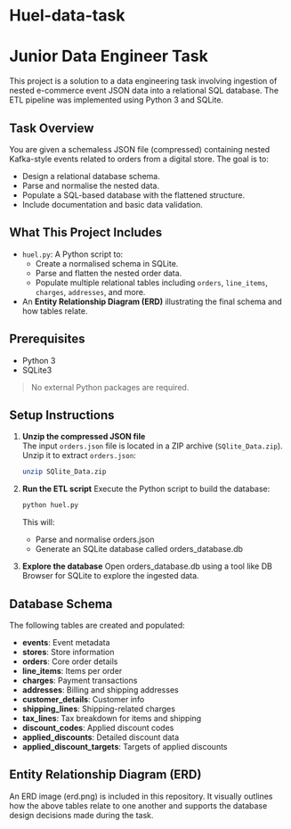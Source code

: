 # Huel-data-task
# Junior Data Engineer Task 

This project is a solution to a data engineering task involving ingestion of nested e-commerce event JSON data into a relational SQL database. The ETL pipeline was implemented using Python 3 and SQLite.

## Task Overview

You are given a schemaless JSON file (compressed) containing nested Kafka-style events related to orders from a digital store. The goal is to:

- Design a relational database schema.
- Parse and normalise the nested data.
- Populate a SQL-based database with the flattened structure.
- Include documentation and basic data validation.

## What This Project Includes

- `huel.py`: A Python script to:
  - Create a normalised schema in SQLite.
  - Parse and flatten the nested order data.
  - Populate multiple relational tables including `orders`, `line_items`, `charges`, `addresses`, and more.
- An **Entity Relationship Diagram (ERD)** illustrating the final schema and how tables relate.


## Prerequisites

- Python 3
- SQLite3

> No external Python packages are required.

## Setup Instructions

1. **Unzip the compressed JSON file**  
   The input `orders.json` file is located in a ZIP archive (`SQlite_Data.zip`). Unzip it to extract `orders.json`:

   ```bash
   unzip SQlite_Data.zip
   ```

2. **Run the ETL script**
   Execute the Python script to build the database:
   ```bash
   python huel.py
   ```

   This will:
    - Parse and normalise orders.json
    - Generate an SQLite database called orders_database.db

3. **Explore the database**
   Open orders_database.db using a tool like DB Browser for SQLite to explore the ingested data.

## Database Schema
The following tables are created and populated:

- **events**: Event metadata
- **stores**: Store information
- **orders**: Core order details
- **line_items**: Items per order
- **charges**: Payment transactions
- **addresses**: Billing and shipping addresses
- **customer_details**: Customer info
- **shipping_lines**: Shipping-related charges
- **tax_lines**: Tax breakdown for items and shipping
- **discount_codes**: Applied discount codes
- **applied_discounts**: Detailed discount data
- **applied_discount_targets**: Targets of applied discounts

## Entity Relationship Diagram (ERD)
An ERD image (erd.png) is included in this repository. It visually outlines how the above tables relate to one another and supports the database design decisions made during the task.
